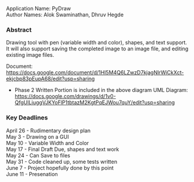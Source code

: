 Application Name: PyDraw <br />
Author Names: Alok Swaminathan, Dhruv Hegde <br />

### Abstract

Drawing tool with pen (variable width and color), shapes, and text support. It will also support saving the completed image to an image file, and editing existing image files.

Document: https://docs.google.com/document/d/1Hl5M4Q6LZwzD7kjagNlrWiCkXct-ekjcbp83pEupA68/edit?usp=sharing
 - Phase 2 Written Portion is included in the above diagram
UML Diagram: https://docs.google.com/drawings/d/1v0-QfgUlLjuggVJKYoFlP1tbtazM2KgtPqEJWou7quY/edit?usp=sharing

### Key Deadlines

April 26 - Rudimentary design plan <br />
May 3 - Drawing on a GUI <br />
May 10 - Variable Width and Color <br />
May 17 - Final Draft Due, shapes and text work <br />
May 24 - Can Save to files <br />
May 31 - Code cleaned up, some tests written <br />
June 7 - Project hopefully done by this point <br />
June 11 - Presenation <br />
